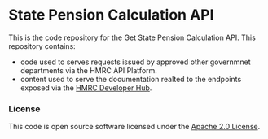 
# State Pension Calculation API

This is the code repository for the Get State Pension Calculation API. This repository contains:

* code used to serves requests issued by approved other governmnet departments via the HMRC API Platform.
* content used to serve the documentation realted to the endpoints exposed via the [HMRC Developer Hub](https://developer.service.hmrc.gov.uk/api-documentation/docs/api).

### License

This code is open source software licensed under the [Apache 2.0 License]("http://www.apache.org/licenses/LICENSE-2.0.html").
